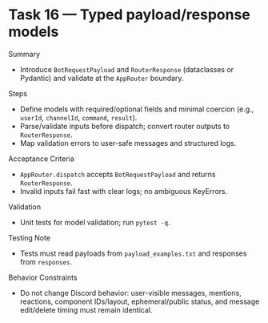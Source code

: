 # Task 16 — Typed payload/response models

Summary
- Introduce `BotRequestPayload` and `RouterResponse` (dataclasses or Pydantic) and validate at the `AppRouter` boundary.

Steps
- Define models with required/optional fields and minimal coercion (e.g., `userId`, `channelId`, `command`, `result`).
- Parse/validate inputs before dispatch; convert router outputs to `RouterResponse`.
- Map validation errors to user-safe messages and structured logs.

Acceptance Criteria
- `AppRouter.dispatch` accepts `BotRequestPayload` and returns `RouterResponse`.
- Invalid inputs fail fast with clear logs; no ambiguous KeyErrors.

Validation
- Unit tests for model validation; run `pytest -q`.

Testing Note
- Tests must read payloads from `payload_examples.txt` and responses from `responses`.

Behavior Constraints
- Do not change Discord behavior: user-visible messages, mentions, reactions, component IDs/layout, ephemeral/public status, and message edit/delete timing must remain identical.
